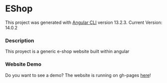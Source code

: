 # EShop

This project was generated with [Angular CLI](https://github.com/angular/angular-cli) version 13.2.3.
Current Version: 14.0.2

### Description
This proyect is a generic e-shop website built within angular 

### Website Demo
Do you want to see a demo? The website is running on gh-pages [here](https://jekthecoder.github.io/e-shop/)!